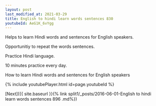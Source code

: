 ```yaml
---
layout: post
last_modified_at: 2021-03-29
title: English to hindi learn words sentences 830 
youtubeId: AeG1K_6vYgg
---
```

 
 
Helps to learn Hindi words and sentences for English speakers.

Opportunitiy to repeat the words sentences. 

Practice Hindi language. 
 
10 minutes practice every day. 
 
How to learn Hindi words and sentences for English speakers 
 
{% include youtubePlayer.html id=page.youtubeId %}
 
 
[Next]({{ site.baseurl }}{% link  split1/_posts/2016-06-01-English to hindi learn words sentences 896 .md%})
 
